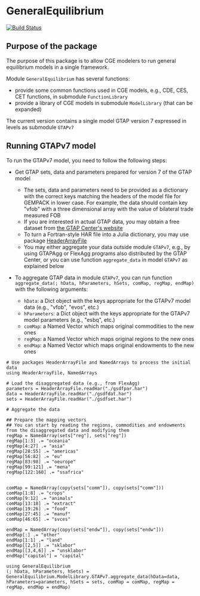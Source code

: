 # GeneralEquilibrium

[![Build Status](https://github.com/mivanic/GeneralEquilibrium.jl/actions/workflows/CI.yml/badge.svg?branch=master)](https://github.com/mivanic/GeneralEquilibrium.jl/actions/workflows/CI.yml?query=branch%3Amaster)

## Purpose of the package

The purpose of this package is to allow CGE modelers to run general equilibrium models in a single framework.

Module `GeneralEquilibrium` has several functions:

- provide some common functions used in CGE models, e.g., CDE, CES, CET functions, in submodule `FunctionLibrary`
- provide a library of CGE models in submodule `ModelLibrary` (that can be expanded)

The current version contains a single model GTAP version 7 expressed in levels as submodule `GTAPv7`

## Running GTAPv7 model

To run the GTAPv7 model, you need to follow the following steps:

- Get GTAP sets, data and parameters prepared for version 7 of the GTAP model
    - The sets, data and parameters need to be provided as a dictionary with the correct keys matching the headers of the model file for GEMPACK in lower case. For example, the data should contain key "vfob" with a three dimensional array with the value of bilateral trade measured FOB
    - If you are interested in actual GTAP data, you may obtain a free dataset from [the GTAP Center's website](https://www.gtap.agecon.purdue.edu/)
    - To turn a Fortran-style HAR file into a Julia dictionary, you may use package [HeaderArrayFile](https://github.com/mivanic/HeaderArrayFile.jl)
    - You may either aggregate your data outside module `GTAPv7`, e.g., by using GTAPAgg or FlexAgg programs also distributed by the GTAP Center, or you can use function `aggregate_data` in model `GTAPv7` as explained below

- To aggregate GTAP data in module `GTAPv7`, you can run function `aggregate_data(; hData, hParameters, hSets, comMap, regMap, endMap)` with the following arguments:
    - `hData`: a Dict object with the keys appropriate for the GTAPv7 model data (e.g., "vfob", "evos", etc.)
    - `hParameters`: a Dict object with the keys appropriate for the GTAPv7 model parameters (e.g., "esbq", etc.)
    - `comMap`: a Named Vector which maps original commodities to the new ones 
    - `regMap`: a Named Vector which maps original regions to the new ones
    - `endMap`: a Named Vector which maps original endowments to the new ones
        
```
# Use packages HeaderArrayFile and NamedArrays to process the initial data
using HeaderArrayFile, NamedArrays

# Load the disaggregated data (e.g., from FlexAgg)
parameters = HeaderArrayFile.readHar("./gsdfpar.har")
data = HeaderArrayFile.readHar("./gsdfdat.har")
sets = HeaderArrayFile.readHar("./gsdfset.har")

# Aggregate the data

## Prepare the mapping vectors
## You can start by reading the regions, commodities and endowments from the disaggregated data and modifying them
regMap = NamedArray(sets["reg"], sets["reg"])
regMap[1:3] .= "oceania"
regMap[4:27] .= "asia"
regMap[28:55] .= "americas"
regMap[56:82] .= "eu"
regMap[83:98] .= "oeurope"
regMap[99:121] .= "mena"
regMap[122:160] .= "ssafrica"


comMap = NamedArray(copy(sets["comm"]), copy(sets["comm"]))
comMap[1:8] .= "crops"
comMap[9:12] .= "animals"
comMap[13:18] .= "extract"
comMap[19:26] .= "food"
comMap[27:45] .= "manuf"
comMap[46:65] .= "svces"

endMap = NamedArray(copy(sets["endw"]), copy(sets["endw"]))
endMap[:] .= "other"
endMap[1:1] .= "land"
endMap[[2,5]] .= "sklabor"
endMap[[3,4,6]] .= "unsklabor"
endMap["capital"] = "capital"

using GeneralEquilibrium
(; hData, hParameters, hSets) = GeneralEquilibrium.ModelLibrary.GTAPv7.aggregate_data(hData=data, hParameters=parameters, hSets = sets, comMap = comMap, regMap = regMap, endMap = endMap)
```

